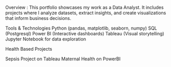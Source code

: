 Overview : 
This portfolio showcases my work as a Data Analyst.
 It includes projects where I analyze datasets, 
extract insights, 
and create visualizations that inform business decisions.

Tools & Technologies 
Python (pandas, matplotlib, seaborn, numpy)
SQL (Postgresql)
Power BI (Interactive dashboards)
Tableau (Visual storytelling)
Jupyter Notebook for data exploration

Health Based Projects 

Sepsis Project on Tableau
Maternal Health on PowerBI
 
	

